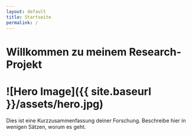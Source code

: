 ```yaml
---
layout: default
title: Startseite
permalink: /
---
```



# Willkommen zu meinem Research-Projekt


# ![Hero Image]({{ site.baseurl }}/assets/hero.jpg)


Dies ist eine Kurzzusammenfassung deiner Forschung. Beschreibe hier in wenigen Sätzen, worum es geht.
